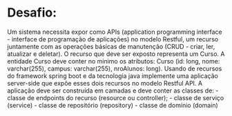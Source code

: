 # Desafio:
Um sistema necessita expor como APIs (application programming interface - interface de programação de aplicações) no modelo Restful, um recurso juntamente com as operações básicas de manutenção (CRUD - criar, ler, atualizar e deletar). O recurso que deve ser exposto representa um Curso. A entidade Curso deve conter no minimo os atributos: Curso (id: long, nome: varchar(255), campus: varchar(255), nroAlunos: long). Usando de recursos do framework spring boot e da tecnologia java implemente uma aplicação server-side que expôe esses dois recursos no modelo Restful API. A aplicação deve ser construída em camadas e deve conter as classes de:  - classe de endpoints do recurso (resource ou controller);  - classe de serviço (service)  - classe de repositório (repository)  - classe de domínio (domain)
